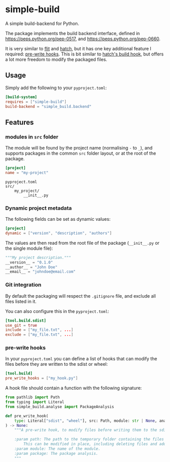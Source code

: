 # simple-build

A simple build-backend for Python.

The package implements the build backend interface,
defined in <https://peps.python.org/pep-0517>,
and <https://peps.python.org/pep-0660>.

It is very similar to [flit](https://flit.readthedocs.io/) and [hatch](https://hatch.pypa.io/latest/config/build/#build-system),
but it has one key additional feature I required: [pre-write hooks](#pre-write-hooks).
This is bit similar to [hatch's build hook](https://hatch.pypa.io/latest/plugins/build-hook/reference/#hatchling.builders.hooks.plugin.interface.BuildHookInterface),
but offers a lot more freedom to modify the packaged files.

## Usage

Simply add the following to your `pyproject.toml`:

```toml
[build-system]
requires = ["simple-build"]
build-backend = "simple_build.backend"
```

## Features

### modules in `src` folder

The module will be found by the project name (normalising `-` to `_`),
and supports packages in the common `src` folder layout, or at the root of the package.

```toml
[project]
name = "my-project"
```

```plaintext
pyproject.toml
src/
    my_project/
        __init__.py
```

### Dynamic project metadata

The following fields can be set as dynamic values:

```toml
[project]
dynamic = ["version", "description", "authors"]
```

The values are then read from the root file of the package (`__init__.py` or the single module file):

```python
"""My project description."""
__version__ = "0.1.0"
__author__ = "John Doe"
__email__ = "johndoe@email.com"
```

### Git integration

By default the packaging will respect the `.gitignore` file, and exclude all files listed in it.

You can also configure this in the `pyproject.toml`:

```toml
[tool.build.sdist]
use_git = true
include = ["my_file.txt", ...]
exclude = ["my_file.txt", ...]
```

### pre-write hooks

In your `pyproject.toml` you can define a list of hooks that can modify the files before they are written to the sdist or wheel:

```toml
[tool.build]
pre_write_hooks = ["my_hook.py"]
```

A hook file should contain a function with the following signature:

```python
from pathlib import Path
from typing import Literal
from simple_build.analyse import PackageAnalysis

def pre_write_hook(
    type: Literal["sdist", "wheel"], src: Path, module: str | None, analysis: PackageAnalysis
) -> None:
    """A pre-write hook, to modify files before writing them to the sdist or wheel.

    :param path: The path to the temporary folder containing the files that will be written to the sdist/wheel.
        This can be modified in place, including deleting files and adding new ones.
    :param module: The name of the module.
    :param package: The package analysis.
    """
```
